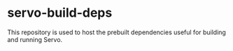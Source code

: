 # servo-build-deps
This repository is used to host the prebuilt dependencies useful for building and running Servo.
